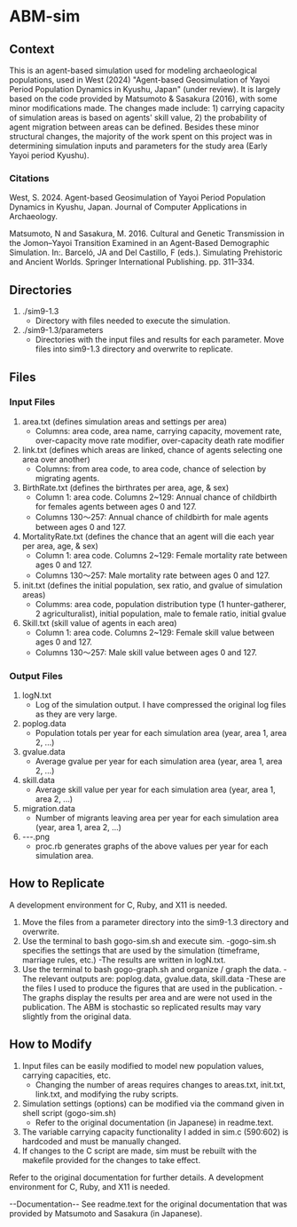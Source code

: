 # ABM-sim
## Context
This is an agent-based simulation used for modeling archaeological populations, used in West (2024) "Agent-based Geosimulation of Yayoi Period Population Dynamics in Kyushu, Japan" (under review). It is largely based on the code provided by Matsumoto & Sasakura (2016), with some minor modifications made. The changes made include: 1) carrying capacity of simulation areas is based on agents' skill value, 2) the probability of agent migration between areas can be defined. Besides these minor structural changes, the majority of the work spent on this project was in determining simulation inputs and parameters for the study area (Early Yayoi period Kyushu).

### Citations
West, S. 2024. Agent-based Geosimulation of Yayoi Period Population Dynamics in Kyushu, Japan. Journal of Computer Applications in Archaeology.

Matsumoto, N and Sasakura, M. 2016. Cultural and Genetic Transmission in the Jomon–Yayoi Transition Examined in an Agent-Based Demographic Simulation. In:. Barceló, JA and Del Castillo, F (eds.). Simulating Prehistoric and Ancient Worlds. Springer International Publishing. pp. 311–334.

## Directories
 1. ./sim9-1.3
    - Directory with files needed to execute the simulation.
 3. ./sim9-1.3/parameters
    - Directories with the input files and results for each parameter. Move files into sim9-1.3 directory and overwrite to replicate.

## Files
### Input Files
 1. area.txt (defines simulation areas and settings per area)
    - Columns: area code, area name, carrying capacity, movement rate, over-capacity move rate modifier, over-capacity death rate modifier
 2. link.txt (defines which areas are linked, chance of agents selecting one area over another)
    - Columns: from area code, to area code, chance of selection by migrating agents.
 3. BirthRate.txt (defines the birthrates per area, age, & sex)
    - Column 1: area code. Columns 2~129: Annual chance of childbirth for females agents between ages 0 and 127.
    - Columns 130〜257: Annual chance of childbirth for male agents between ages 0 and 127.
 4. MortalityRate.txt (defines the chance that an agent will die each year per area, age, & sex)
    - Column 1: area code. Columns 2~129: Female mortality rate between ages 0 and 127.
    - Columns 130〜257: Male mortality rate between ages 0 and 127.
 5. init.txt (defines the initial population, sex ratio, and gvalue of simulation areas)
    - Columms: area code, population distribution type (1 hunter-gatherer, 2 agriculturalist), initial population, male to female ratio, initial gvalue
6. Skill.txt (skill value of agents in each areɑ)
    - Column 1: area code. Columns 2~129: Female skill value between ages 0 and 127.
    - Columns 130〜257: Male skill value between ages 0 and 127.

### Output Files
 1. logN.txt
    - Log of the simulation output. I have compressed the original log files as they are very large.
 2. poplog.data
    - Population totals per year for each simulation area (year, area 1, area 2, ...)
 3. gvalue.data
    - Average gvalue per year for each simulation area (year, area 1, area 2, ...)
 4. skill.data
    - Average skill value per year for each simulation area (year, area 1, area 2, ...)
 5. migration.data
    - Number of migrants leaving area per year for each simulation area (year, area 1, area 2, ...)
 6. ---.png
    - proc.rb generates graphs of the above values per year for each simulation area.

## How to Replicate
A development environment for C, Ruby, and X11 is needed.
1. Move the files from a parameter directory into the sim9-1.3 directory and overwrite.
2. Use the terminal to bash gogo-sim.sh and execute sim. 
	-gogo-sim.sh specifies the settings that are used by the simulation (timeframe, marriage rules, etc.)
	-The results are written in logN.txt.
3. Use the terminal to bash gogo-graph.sh and organize / graph the data.
	-The relevant outputs are: poplog.data, gvalue.data, skill.data
	-These are the files I used to produce the figures that are used in the publication.
	-The graphs display the results per area and are were not used in the publication.
The ABM is stochastic so replicated results may vary slightly from the original data.

## How to Modify
 1. Input files can be easily modified to model new population values, carrying capacities, etc.
    - Changing the number of areas requires changes to areas.txt, init.txt, link.txt, and modifying the ruby scripts.
 2. Simulation settings (options) can be modified via the command given in shell script (gogo-sim.sh)
    - Refer to the original documentation (in Japanese) in readme.text.
 3. The variable carrying capacity functionality I added in sim.c (590:602) is hardcoded and must be manually changed.
 4. If changes to the C script are made, sim must be rebuilt with the makefile provided for the changes to take effect.

Refer to the original documentation for further details. A development environment for C, Ruby, and X11 is needed.

--Documentation--
See readme.text for the original documentation that was provided by Matsumoto and Sasakura (in Japanese).

